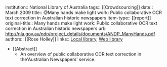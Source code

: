 institution:: National Library of Australia
tags:: [[Crowdsourcing]]
date:: March 2009
title:: @Many hands make light work: Public collaborative OCR text correction in Australian historic newspapers
item-type:: [[report]]
original-title:: Many hands make light work: Public collaborative OCR text correction in Australian historic newspapers
url:: http://nla.gov.au/ndp/project_details/documents/ANDP_ManyHands.pdf
authors:: [[Rose Holley]]
links:: [Local library](zotero://select/groups/2386895/items/BTRFGHLP), [Web library](https://www.zotero.org/groups/2386895/items/BTRFGHLP)

- [[Abstract]]
	- An overview of public collaborative OCR text correction in the'Australian Newspapers' 
	  service.